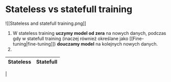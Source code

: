# Stateless vs statefull training
![[Stateless and statefull training.png]]

1. W stateless training **uczymy model od zera** na nowych danych, podczas gdy w statefull training (inaczej również określane jako [[Fine-tuning|fine-tuning]]) **douczamy model** na kolejnych nowych danych.
2. 

| Stateless | Statefull |
| ---- | --- |
| 